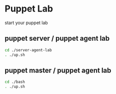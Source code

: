 # Puppet Lab 
start your puppet lab

## puppet server / puppet agent lab
```` bash
cd ./server-agent-lab
. ./up.sh
````
## puppet master / puppet agent lab
```` bash
cd ./bash
. ./up.sh
````
